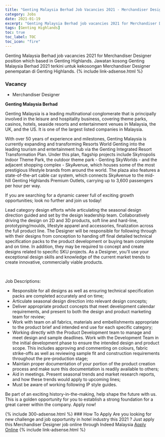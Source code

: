 ```yaml
---
title: "Genting Malaysia Berhad Job Vacancies 2021 - Merchandiser Designer" 
category: Jobs 
date: 2021-01-19 
excerpt: "Genting Malaysia Berhad job vacancies 2021 for Merchandiser Designer position which based in Genting Highlands. Jawatan kosong Genting Malaysia Berhad 2021 terkini untuk kekosongan Merchandiser Designer penempatan di Genting Highlands" 
tags: [Genting Highlands] 
toc: true 
toc_label: TOC 
toc_icon: "fire" 
--- 
```


Genting Malaysia Berhad job vacancies 2021 for Merchandiser Designer position which based in Genting Highlands. Jawatan kosong Genting Malaysia Berhad 2021 terkini untuk kekosongan Merchandiser Designer penempatan di Genting Highlands. 
{% include link-adsense.html %} 
### Vacancy 
- Merchandiser Designer 
<div><div><p><b>Genting Malaysia Berhad
</b></p><p>Genting Malaysia is a leading multinational conglomerate that is principally involved in the leisure and hospitality business, covering theme parks, casinos, hotels, seaside resorts and entertainment venues in Malaysia, the UK, and the US. It is one of the largest listed companies in Malaysia.</p>
<p>With over 50 years of experience and milestones, Genting Malaysia is currently expanding and transforming Resorts World Genting into the leading tourism and entertainment hub via the Genting Integrated Resort Transformation Plan. Under this plan, flagship projects include Skytropolis Indoor Theme Park, the outdoor theme park - Genting SkyWorlds - and the adjacent shopping complex - SkyAvenue, which houses some of the most prestigious lifestyle brands from around the world. The plaza also features a state-of-the-art cable car system, which connects SkyAvenue to the mid-hill Genting Highlands Premium Outlets, carrying up to 3,600 passengers per hour per way.</p>
<p>If you are searching for a dynamic career full of exciting growth opportunities; look no further and join us today!</p>
<p>
Lead category design efforts while articulating the seasonal design direction guided and set by the design leadership team. Collaboratively driving the design on 2D and 3D products, soft line and hard-line, prototyping/moulds, lifestyle apparel and accessories, finalization across the full product line. The Designer will be responsible for following through with their designs from conception to handing off final detailed technical specification packs to the product development or buying team complete and on time. In addition, they may be required to concept and create designs related to specific SKU projects. As a Designer, you'll use your exceptional design skills and knowledge of the current market trends to create innovative, commercially viable products.</p><br>
<p></p>
<p>Job Descriptions:</p>
<ul><li>Responsible for all designs as well as ensuring technical specification packs are completed accurately and on time;</li>
<li>Articulate seasonal design direction into relevant design concepts;</li>
<li>Deliver appropriate product concepts that meet development calendar requirements, and present to both the design and product marketing team for review;</li>
<li>Work with team on all fabrics, materials and embellishments appropriate to the product brief and intended end use for each specific category;</li>
<li>Working directly with the Product Development team to manage and meet design and sample deadlines. Work with the Development Team in the initial development phase to ensure the intended design and product scope. This includes approving and commenting on colours, fabric strike-offs as well as reviewing sample fit and construction requirements throughout the pre-production stage;</li>
<li>Maintain proper documentation of your portion of the product creation process and make sure this documentation is readily available to others;</li>
<li>Aid in meetings. Present seasonal trends and market research reports, and how these trends would apply to upcoming lines;
</li><li>Must be aware of working following IP style guides.<br>
</li></ul><p></p><p>Be part of an exciting history-in-the-making, help shape the future with us. This is a golden opportunity for you to establish a strong foundation for a great career within the company. Apply now!</p></div></div> 
{% include 300-adsense.html %} 
### How To Apply 
Are you looking for new challenge and job opportunity in hotel industry this 2021 ?
Just apply this Merchandiser Designer job online through Indeed Malaysia 
<a href="https://malaysia.indeed.com/viewjob?jk=b63cfc4d87054966" class="btn btn--info" target="_blank" rel="nofollow noopenner">Apply Online</a> 
{% include link-adsense.html %} 